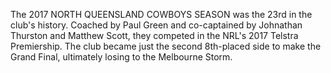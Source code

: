 The 2017 NORTH QUEENSLAND COWBOYS SEASON was the 23rd in the club's history. Coached by Paul Green and co-captained by Johnathan Thurston and Matthew Scott, they competed in the NRL's 2017 Telstra Premiership. The club became just the second 8th-placed side to make the Grand Final, ultimately losing to the Melbourne Storm.

